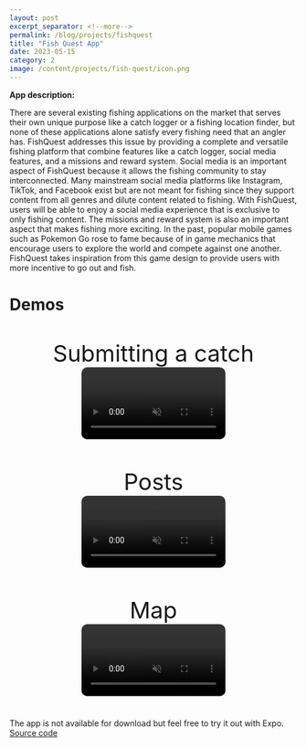 ```yaml
---
layout: post
excerpt_separator: <!--more-->
permalink: /blog/projects/fishquest
title: "Fish Quest App"
date: 2023-05-15
category: 2
image: /content/projects/fish-quest/icon.png
---
```


**App description:**

There are several existing fishing applications on the market that serves their own unique purpose like a catch logger or a fishing location finder, but none of these applications alone satisfy every fishing need that an angler has. FishQuest addresses this issue by providing a complete and versatile fishing platform that combine features like a catch logger, social media features, and a missions and reward system. Social media is an important aspect of FishQuest because it allows the fishing community to stay interconnected. Many mainstream social media platforms like Instagram, TikTok, and Facebook exist but are not meant for fishing since they support content from all genres and dilute content related to fishing. With FishQuest, users will be able to enjoy a social media experience that is exclusive to only fishing content. The missions and reward system is also an important aspect that makes fishing more exciting. In the past, popular mobile games such as Pokemon Go rose to fame because of in game mechanics that encourage users to explore the world and compete against one another. FishQuest takes inspiration from this game design to provide users with more incentive to go out and fish.


# **Demos**

<div align="center">
    <div style="padding-bottom: 25px; padding-top: 25px;">
        <div style="font-size: 40px;">Submitting a catch</div>
        <video style="border-radius: 10px;" width="50%" preload="auto" controls muted>
            <source src="{{include.src}}/content/projects/fish-quest/submit_catch.mp4" type="video/mp4"/>
        </video>
    </div>
    <div style="padding-bottom: 25px; padding-top: 25px;">
        <div style="font-size: 40px;">Posts</div>
        <video style="border-radius: 10px;" width="50%" preload="auto" controls muted>
            <source src="{{include.src}}/content/projects/fish-quest/profile.mp4" type="video/mp4"/>
        </video>
    </div>
    <div style="padding-bottom: 25px; padding-top: 25px;">
        <div style="font-size: 40px;">Map</div>
        <video style="border-radius: 10px;" width="50%" preload="auto" controls muted>
            <source src="{{include.src}}/content/projects/fish-quest/map.mp4" type="video/mp4"/>
        </video>
    </div>
</div>

The app is not available for download but feel free to try it out with Expo. <a href="https://github.com/KPHAN7878/FishQuest">Source code</a>
